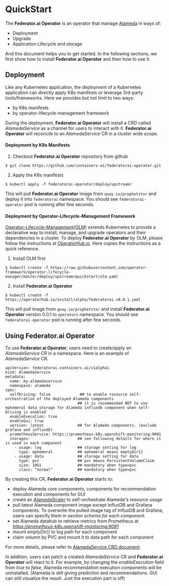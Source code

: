 # QuickStart

The **Federator.ai Operator** is an operator that manage [Alameda](https://github.com/containers-ai/alameda) in ways of:
- Deployment
- Upgrade
- Application Lifecycle and storage

And this document helps you to get started. In the following sections, we first show how to install **Federator.ai Operator** and then how to use it.

## Deployment

Like any Kubernetes application, the deployment of a Kubernetes application can directly apply K8s manifests or leverage 3rd-party tools/frameworks. Here we provides but not limit to two ways:
- by K8s manifests
- by operator-lifecycle-management framework

During the deployment, **Federator.ai Operator** will install a CRD called _AlamedaService_ as a channel for users to interact with it. **Federator.ai Operator** will reconcile to an _AlamedaService_ CR in a cluster wide scope.

#### Deployment by K8s Manifests

1. Checkout **Federator.ai Operator** repository from github
```
$ git clone https://github.com/containers-ai/federatorai-operator.git
```

2. Apply the K8s manifests
```
$ kubectl apply -f federatorai-operator/deploy/upstream/
```
This will pull **Federator.ai Operator** image from `quay.io/prophetstor` and deploy it into `federatorai` namespace. You should see `federatorai-operator` pod is running after few seconds.

#### Deployment by Operator-Lifecycle-Management Framework

[Operator-Lifecycle-Management(OLM)](https://github.com/operator-framework/operator-lifecycle-manager) extends Kubernetes to provide a declarative way to install, manage, and upgrade operators and their dependencies in a cluster. To deploy **Federator.ai Operator** by OLM, please follow the instructions at [OperatorHub.io](https://operatorhub.io/operator/alpha/federatorai.v0.0.1). Here copies the instructions as a quick reference.

1. Install OLM first
```
$ kubectl create -f https://raw.githubusercontent.com/operator-framework/operator-lifecycle-manager/master/deploy/upstream/quickstart/olm.yaml
```

2. Install **Federator.ai Operator**
```
$ kubectl create -f https://operatorhub.io/install/alpha/federatorai.v0.0.1.yaml
```
This will pull image from `quay.io/prophetstor` and install **Federator.ai Operator** version 0.0.1 to `operators` namespace. You should see `federatorai-operator` pod is running after few seconds.

## Using Federator.ai Operator

To use **Federator.ai Operator**, users need to create/apply an _AlamedaService_ CR in a namespace. Here is an example of _AlamedaService_ CR.
```
apiVersion: federatorai.containers.ai/v1alpha1
kind: AlamedaService
metadata:
  name: my-alamedaservice
  namespace: alameda
spec:
  selfDriving: false             ## to enable resource self-orchestration of the deployed Alameda components
                                ## it is recommended NOT to use ephemeral data storage for Alameda influxdb component when self-Driving is enabled
  enableExecution: true
  enableGui: true
  version: latest               ## for Alameda components. (exclude grafana and influxdb)
  prometheusService: https://prometheus-k8s.openshift-monitoring:9091
  storages:                     ## see following details for where it is used in each component
    - usage: log                ## storage setting for log
      type: ephemeral           ## ephemeral means emptyDir{}
    - usage: data               ## storage setting for data
      type: pvc                 ## pvc means PersistentVolumeClaim
      size: 10Gi                ## mandatory when type=pvc
      class: "normal"           ## mandatory when type=pvc
```
By creating this CR, **Federator.ai Operator** starts to:
- deploy Alameda core components, components for recommendation execution and components for GUI
- create an [_AlamedaScaler_](https://github.com/containers-ai/alameda/blob/master/design/crd_alamedascaler.md) to self-orchestrate Alameda's resource usage
- pull _latest_ Alameda component image except InfluxDB and Grafana components. To overwrite the pulled image tag of InfluxDB and Grafana, users can specify them in _section schema for each component_.
- set Alameda datahub to retrieve metrics from Prometheus at _https://prometheus-k8s.openshift-monitoring:9091_
- mount _emptyDir{}_ to log path for each component
- claim volumn by PVC and mount it to data path for each component

For more details, please refer to [AlamedaService CRD document](./crd_alamedaservice.md).


In addition, users can patch a created _AlamedaService_ CR and **Federator.ai Operator** will react to it. For example, by changing the _enableExecution_ field from _true_ to _false_, Alameda recommendation execution components will be uninstalled. (Alameda is still giving prediction and recommendations. GUI can still visualize the result. Just the execution part is off)

